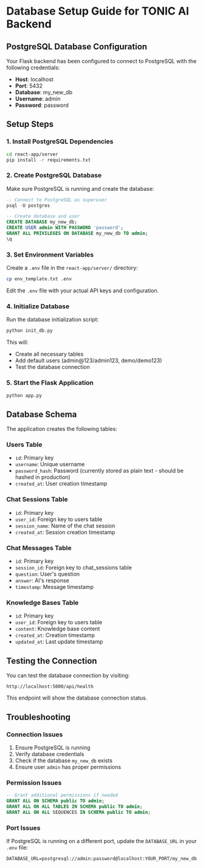 # Database Setup Guide for TONIC AI Backend

## PostgreSQL Database Configuration

Your Flask backend has been configured to connect to PostgreSQL with the following credentials:

- **Host**: localhost
- **Port**: 5432
- **Database**: my_new_db
- **Username**: admin
- **Password**: password

## Setup Steps

### 1. Install PostgreSQL Dependencies

```bash
cd react-app/server
pip install -r requirements.txt
```

### 2. Create PostgreSQL Database

Make sure PostgreSQL is running and create the database:

```sql
-- Connect to PostgreSQL as superuser
psql -U postgres

-- Create database and user
CREATE DATABASE my_new_db;
CREATE USER admin WITH PASSWORD 'password';
GRANT ALL PRIVILEGES ON DATABASE my_new_db TO admin;
\q
```

### 3. Set Environment Variables

Create a `.env` file in the `react-app/server/` directory:

```bash
cp env_template.txt .env
```

Edit the `.env` file with your actual API keys and configuration.

### 4. Initialize Database

Run the database initialization script:

```bash
python init_db.py
```

This will:
- Create all necessary tables
- Add default users (admin@123/admin123, demo/demo123)
- Test the database connection

### 5. Start the Flask Application

```bash
python app.py
```

## Database Schema

The application creates the following tables:

### Users Table
- `id`: Primary key
- `username`: Unique username
- `password_hash`: Password (currently stored as plain text - should be hashed in production)
- `created_at`: User creation timestamp

### Chat Sessions Table
- `id`: Primary key
- `user_id`: Foreign key to users table
- `session_name`: Name of the chat session
- `created_at`: Session creation timestamp

### Chat Messages Table
- `id`: Primary key
- `session_id`: Foreign key to chat_sessions table
- `question`: User's question
- `answer`: AI's response
- `timestamp`: Message timestamp

### Knowledge Bases Table
- `id`: Primary key
- `user_id`: Foreign key to users table
- `content`: Knowledge base content
- `created_at`: Creation timestamp
- `updated_at`: Last update timestamp

## Testing the Connection

You can test the database connection by visiting:
```
http://localhost:5000/api/health
```

This endpoint will show the database connection status.

## Troubleshooting

### Connection Issues
1. Ensure PostgreSQL is running
2. Verify database credentials
3. Check if the database `my_new_db` exists
4. Ensure user `admin` has proper permissions

### Permission Issues
```sql
-- Grant additional permissions if needed
GRANT ALL ON SCHEMA public TO admin;
GRANT ALL ON ALL TABLES IN SCHEMA public TO admin;
GRANT ALL ON ALL SEQUENCES IN SCHEMA public TO admin;
```

### Port Issues
If PostgreSQL is running on a different port, update the `DATABASE_URL` in your `.env` file:
```
DATABASE_URL=postgresql://admin:password@localhost:YOUR_PORT/my_new_db
```
